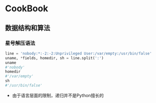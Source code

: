 # CookBook

## 数据结构和算法

### 星号解压语法


```python
line = 'nobody:*:-2:-2:Unprivileged User:/var/empty:/usr/bin/false'
uname, *fields, homedir, sh = line.split(':')
uname
#'nobody'
homedir
#'/var/empty'
sh
#'/usr/bin/false'

```
- 由于语言层面的限制，递归并不是Python擅长的


